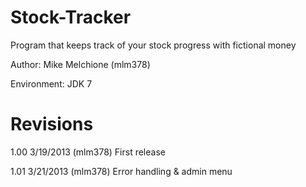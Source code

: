 Stock-Tracker
=============

Program that keeps track of your stock progress with fictional money

Author:       Mike Melchione (mlm378)

Environment:  JDK 7

Revisions  
=============

1.00  3/19/2013 (mlm378) First release

1.01  3/21/2013 (mlm378) Error handling & admin menu
